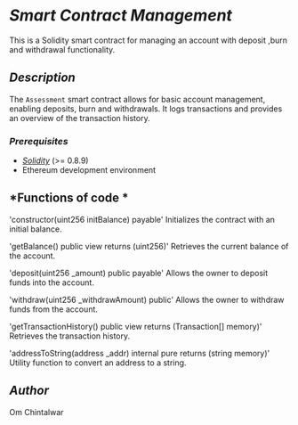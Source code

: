 # *Smart Contract Management*

This is a Solidity smart contract for managing an account with deposit ,burn and withdrawal functionality.

## *Description*

The `Assessment` smart contract allows for basic account management, enabling deposits, burn and withdrawals. It logs transactions and provides an overview of the transaction history.


### *Prerequisites*

- [*Solidity*](https://soliditylang.org/) (>= 0.8.9)
- Ethereum development environment

## *Functions of code *

'constructor(uint256 initBalance) payable'
Initializes the contract with an initial balance.

'getBalance() public view returns (uint256)'
Retrieves the current balance of the account.

'deposit(uint256 _amount) public payable'
Allows the owner to deposit funds into the account.

'withdraw(uint256 _withdrawAmount) public'
Allows the owner to withdraw funds from the account.

'getTransactionHistory() public view returns (Transaction[] memory)'
Retrieves the transaction history.

'addressToString(address _addr) internal pure returns (string memory)'
Utility function to convert an address to a string.

## *Author*
Om Chintalwar
